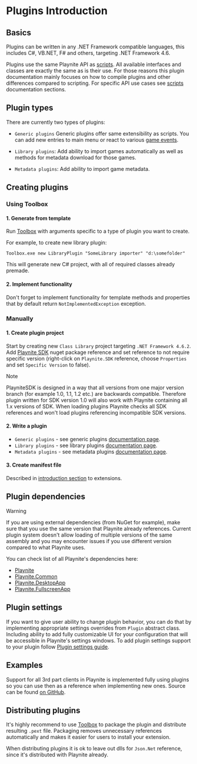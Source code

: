 Plugins Introduction
=====================

Basics
---------------------

Plugins can be written in any .NET Framework compatible languages, this includes C#, VB.NET, F# and others, targeting .NET Framework 4.6.

Plugins use the same Playnite API as [scripts](../scripts/scripting.md). All available interfaces and classes are exactly the same as is their use. For those reasons this plugin documentation mainly focuses on how to compile plugins and other differences compared to scripting. For specific API use cases see [scripts](../scripts/scripting.md) documentation sections.

Plugin types
---------------------

There are currently two types of plugins:

- `Generic plugins` Generic plugins offer same extensibility as scripts. You can add new entries to main menu or react to various [game events](../scripts/scriptingEvents.md).

- `Library plugins`: Add ability to import games automatically as well as methods for metadata download for those games.

- `Metadata plugins`: Add ability to import game metadata.

Creating plugins
---------------------

### Using Toolbox

#### 1. Generate from template

Run [Toolbox](../toolbox.md) with arguments specific to a type of plugin you want to create.

For example, to create new library plugin:

```
Toolbox.exe new LibraryPlugin "SomeLibrary importer" "d:\somefolder"
```

This will generate new C# project, with all of required classes already premade.

#### 2. Implement functionality

Don't forget to implement functionality for template methods and properties that by default return `NotImplementedException` exception.

### Manually

#### 1. Create plugin project

Start by creating new `Class Library` project targeting `.NET Framework 4.6.2`. Add [Playnite SDK](https://www.nuget.org/packages/PlayniteSDK/) nuget package reference and set reference to not require specific version (right-click on `Playnite.SDK` reference, choose `Properties` and set `Specific Version` to false).

> [!NOTE] 
> PlayniteSDK is designed in a way that all versions from one major version branch (for example 1.0, 1.1, 1.2 etc.) are backwards compatible. Therefore plugin written for SDK version 1.0 will also work with Playnite containing all 1.x versions of SDK. When loading plugins Playnite checks all SDK references and won't load plugins referencing incompatible SDK versions.

#### 2. Write a plugin

- `Generic plugins` - see generic plugins [documentation page](genericPlugins.md).
- `Library plugins` - see library plugins [documentation page](libraryPlugins.md).
- `Metadata plugins` - see metadata plugins [documentation page](metadataPlugins.md).

#### 3. Create manifest file

Described in [introduction section](../intro.md) to extensions.

Plugin dependencies
---------------------

> [!WARNING] 
> If you are using external dependencies (from NuGet for example), make sure that you use the same version that Playnite already references. Current plugin system doesn't allow loading of multiple versions of the same assembly and you may encounter issues if you use different version compared to what Playnite uses.

You can check list of all Playnite's dependencies here:

- [Playnite](https://github.com/JosefNemec/Playnite/blob/master/source/Playnite/packages.config)
- [Playnite.Common](https://github.com/JosefNemec/Playnite/blob/master/source/Playnite.Common/packages.config)
- [Playnite.DesktopApp](https://github.com/JosefNemec/Playnite/blob/master/source/Playnite.DesktopApp/packages.config)
- [Playnite.FullscreenApp](https://github.com/JosefNemec/Playnite/blob/master/source/Playnite.FullscreenApp/packages.config)


Plugin settings
---------------------

If you want to give user ability to change plugin behavior, you can do that by implementing appropriate settings overrides from `Plugin` abstract class. Including ability to add fully customizable UI for your configuration that will be accessible in Playnite's settings windows. To add plugin settings support to your plugin follow [Plugin settings guide](pluginSettings.md).

Examples
---------------------

Support for all 3rd part clients in Playnite is implemented fully using plugins so you can use then as a reference when implementing new ones. Source can be found [on GitHub](https://github.com/JosefNemec/Playnite/tree/master/source/Plugins).

Distributing plugins
---------------------

It's highly recommend to use [Toolbox](../toolbox.md) to package the plugin and distribute resulting `.pext` file. Packaging removes unnecessary references automatically and makes it easier for users to install your extension.

When distributing plugins it is ok to leave out dlls for `Json.Net` reference, since it's distributed with Playnite already.